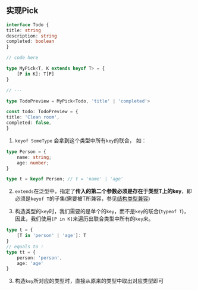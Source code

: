 ## 实现Pick

```typescript
interface Todo {
title: string
description: string
completed: boolean
}

// code here

type MyPick<T, K extends keyof T> = {
    [P in K]: T[P]
}

// ---

type TodoPreview = MyPick<Todo, 'title' | 'completed'>

const todo: TodoPreview = {
title: 'Clean room',
completed: false,
}
```

1. `keyof SomeType` 会拿到这个类型中所有`key`的联合， 如： 
```typescript
type Person = {
    name: string;
    age: number;
}

type t = keyof Person; // t = 'name' | 'age'

```

2. `extends`在泛型中，指定了**传入的第二个参数必须是存在于类型T上的key**，即必须是`keyof T`的子集(需要被T所兼容，参见[结构类型兼容](https://www.jianshu.com/p/1fe57daf908f))

3. 构造类型的`key`时，我们需要的是单个的`key`，而不是`key`的联合(`typeof T`)，因此，我们使用`[P in K]`来遍历出联合类型中所有的`key`来。
```typescript
type t = {
    [T in 'person' | 'age']: T
}
// equals to :
type tt = {
    person: 'person',
    age: 'age'
}
```

3. 构造`key`所对应的类型时，直接从原来的类型中取出对应类型即可
